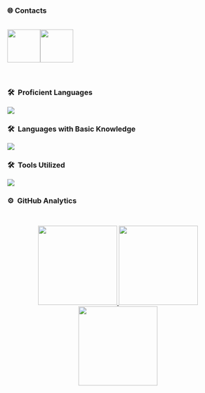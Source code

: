 
### 🌐&nbsp;Contacts
<br/>
  <div style="display: flex; align-items: center;">
    <a href="https://mail:realmasteroogway.contact@gmail.com" target="_blank">
      <img src="https://go-skill-icons.vercel.app/api/icons?i=gmail" height="75em" width="75rem"/>
    </a>
    <a href="https://discord.com/users/820039511236411463" target="_blank">
      <img src="https://go-skill-icons.vercel.app/api/icons?i=discord" height="75em" width="75rem"/>
    </a>
  </div>
<br/><br/>

### 🛠 &nbsp;Proficient Languages

<p align="left"> 
  <a href="https://github.com/ActualMasterOogway">
    <img src="https://go-skill-icons.vercel.app/api/icons?i=html,scss,vue,cpp,go,haxeflixel,py,ts,luau"> 
  </a> 
</p>

### 🛠 &nbsp;Languages with Basic Knowledge

<p align="left"> 
  <a href="https://github.com/ActualMasterOogway">
    <img src="https://go-skill-icons.vercel.app/api/icons?i=bash,cs,git,nodejs,postgres,vite,fortran"> 
  </a> 
</p>

### 🛠 &nbsp;Tools Utilized

<p align="left"> 
  <a href="https://github.com/ActualMasterOogway">
    <img src="https://go-skill-icons.vercel.app/api/icons?i=aws,postgres,docker,opencv,cmake,figma,stackoverflow,visualstudio,vscode,obsidian,proton,brave,premiere,illustrator,photoshop,lightroom,insomnia"> 
  </a> 
</p>

### ⚙️ &nbsp;GitHub Analytics

<br/><p align="center">
<a href="https://github.com/ActualMasterOogway">
  <img height="180em" src="http://github-profile-summary-cards.vercel.app/api/cards/profile-details?username=ActualMasterOogway&theme=github_dark"/>
  <img height="180em" src="http://github-profile-summary-cards.vercel.app/api/cards/repos-per-language?username=ActualMasterOogway&theme=github_dark"/>
  <img height="180em" src="http://github-profile-summary-cards.vercel.app/api/cards/stats?username=ActualMasterOogway&theme=github_dark"/>
</a>
</p>
